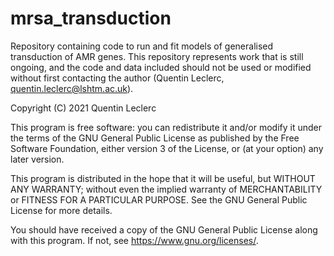 # mrsa_transduction

Repository containing code to run and fit models of generalised transduction of AMR genes.
This repository represents work that is still ongoing, and the code and data included should not be used or modified without first contacting the author (Quentin Leclerc, quentin.leclerc@lshtm.ac.uk).


Copyright (C) 2021  Quentin Leclerc

This program is free software: you can redistribute it and/or modify
it under the terms of the GNU General Public License as published by
the Free Software Foundation, either version 3 of the License, or
(at your option) any later version.

This program is distributed in the hope that it will be useful,
but WITHOUT ANY WARRANTY; without even the implied warranty of
MERCHANTABILITY or FITNESS FOR A PARTICULAR PURPOSE.  See the
GNU General Public License for more details.

You should have received a copy of the GNU General Public License
along with this program.  If not, see <https://www.gnu.org/licenses/>.
